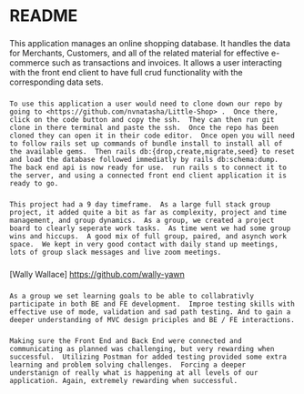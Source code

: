 # README

###
  This application manages an online shopping database.  It handles the data for Merchants, Customers, and all of the related material for effective e-commerce such as transactions and invoices.
  It allows a user interacting with the front end client to have full crud functionality with the corresponding data sets.

  ###
    To use this application a user would need to clone down our repo by going to <https://github.com/nvnatasha/Little-Shop> .  Once there, click on the code button and copy the ssh.  They can then run git clone in there terminal and paste the ssh.  Once the repo has been cloned they can open it in their code editor.  Once open you will need to follow rails set up commands of bundle install to install all of the available gems.  Then rails db:{drop,create,migrate,seed} to reset and load the database followed immediatly by rails db:schema:dump.  The back end api is now ready for use.  run rails s to connect it to the server, and using a connected front end client application it is ready to go.

  ###
    This project had a 9 day timeframe.  As a large full stack group project, it added quite a bit as far as complexity, project and time management, and group dynamics.  As a group, we created a project board to clearly seperate work tasks.  As time went we had some group wins and hiccups.  A good mix of full group, paired, and asynch work space.  We kept in very good contact with daily stand up meetings, lots of group slack messages and live zoom meetings.

  ###
   [Wally Wallace]  <https://github.com/wally-yawn>

  ###
    As a group we set learning goals to be able to collabrativly participate in both BE and FE development.  Improe testing skills with effective use of mode, validation and sad path testing. And to gain a deeper understanding of MVC design priciples and BE / FE interactions.

  ###
    Making sure the Front End and Back End were connected and communicating as planned was challenging, but very rewarding when successful.  Utilizing Postman for added testing provided some extra learning and problem solving challenges.  Forcing a deeper understanign of really what is happening at all levels of our application. Again, extremely rewarding when successful.